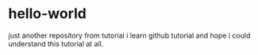 # hello-world
just another repository from tutorial
i learn github tutorial and hope i could understand this tutorial at all.

